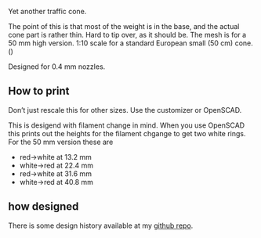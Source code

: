 Yet another traffic cone.

The point of this is that most of the weight is in the base, and the actual cone part is rather thin. Hard to tip over, as it should be.
The mesh is for a 50 mm high version. 1:10 scale for a standard European small (50 cm) cone. ()

Designed for 0.4 mm nozzles.


## How to print

Don’t just rescale this for other sizes. Use the customizer or OpenSCAD.

This is desigend with filament change in mind. When you use OpenSCAD this prints out the heights for the filament chgange to get two white rings. For the 50 mm version these are

* red→white at 13.2 mm
* white→red at 22.4 mm
* red→white at 31.6 mm
* white→red at 40.8 mm


## how designed

There is some design history available at my [github repo](https://github.com/ospalh/3d-printing/tree/develop/Leitkegel).
